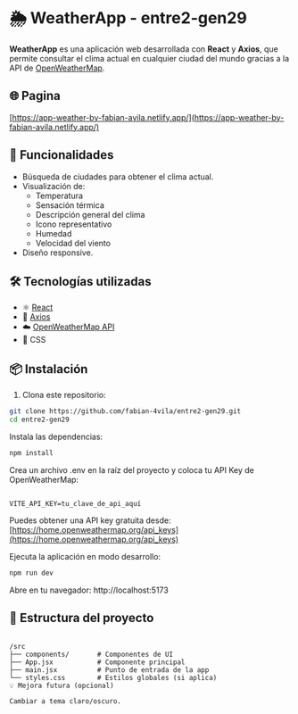 
# 🌦️ WeatherApp - entre2-gen29

**WeatherApp** es una aplicación web desarrollada con **React** y **Axios**, que permite consultar el clima actual en cualquier ciudad del mundo gracias a la API de [OpenWeatherMap](https://api.openweathermap.org).

## 🌐 Pagina
   [https://app-weather-by-fabian-avila.netlify.app/](https://app-weather-by-fabian-avila.netlify.app/)


## 🚀 Funcionalidades

- Búsqueda de ciudades para obtener el clima actual.
- Visualización de:
  - Temperatura
  - Sensación térmica
  - Descripción general del clima
  - Icono representativo
  - Humedad
  - Velocidad del viento
- Diseño responsive.

## 🛠️ Tecnologías utilizadas

- ⚛️ [React](https://reactjs.org/)
- 🔗 [Axios](https://axios-http.com/)
- ☁️ [OpenWeatherMap API](https://api.openweathermap.org)
- 💅 CSS

## 📦 Instalación

1. Clona este repositorio:

```bash
git clone https://github.com/fabian-4vila/entre2-gen29.git
cd entre2-gen29
```
Instala las dependencias:

```bash
npm install
```
Crea un archivo .env en la raíz del proyecto y coloca tu API Key de OpenWeatherMap:

```env

VITE_API_KEY=tu_clave_de_api_aquí
```
Puedes obtener una API key gratuita desde: [https://home.openweathermap.org/api_keys](https://home.openweathermap.org/api_keys)

Ejecuta la aplicación en modo desarrollo:

```bash
npm run dev
```
Abre en tu navegador: http://localhost:5173

## 🧾 Estructura del proyecto
```plaintext

/src
├── components/       # Componentes de UI
├── App.jsx           # Componente principal
├── main.jsx          # Punto de entrada de la app
└── styles.css        # Estilos globales (si aplica)
💡 Mejora futura (opcional)

Cambiar a tema claro/oscuro.
```

